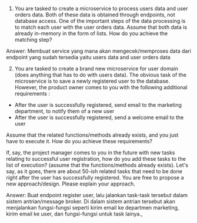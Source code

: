 1. You are tasked to create a microservice to process users data and user orders data. Both
of these data is obtained through endpoints, not database access. One of the important steps
of the data processing is to match each user with the user orders data. Assume that both data
is already in-memory in the form of lists. How do you achieve the matching step?

Answer: Membuat service yang mana akan mengecek/memproses data dari endpoint yang sudah tersedia yaitu users data and user orders data


2. You are tasked to create a brand new microservice for user domain (does anything that
has to do with users data). The obvious task of the microservice is to save a newly registered
user to the database. However, the product owner comes to you with the following additional
requirements :
- After the user is successfully registered, send email to the marketing department, to
notify them of a new user
- After the user is successfully registered, send a welcome email to the user

Assume that the related functions/methods already exists, and you just have to execute it.
How do you achieve these requirements?

If, say, the project manager comes to you in the future with new tasks relating to successful
user registration, how do you add these tasks to the list of execution? (assume that the
functions/methods already exists). Let&#39;s say, as it goes, there are about 50-ish related tasks
that need to be done right after the user has successfully registered.
You are free to propose a new approach/design. Please explain your approach.

Answer: Buat endpoint register user, lalu jalankan task-task tersebut dalam sistem antrian/message broker. Di dalam sistem antrian tersebut akan menjalankan fungsi-fungsi seperti kirim email ke departmen marketing, kirim email ke user, dan fungsi-fungsi untuk task lainya.,
